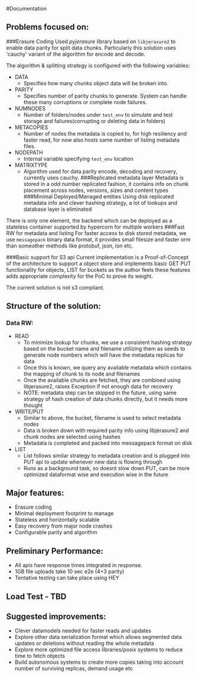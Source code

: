 #Documentation

## Problems focused on:
###Erasure Coding
Used _pyjerasure_ library based on ```libjerasure2``` to enable data parity for split data chunks. Particularly this solution uses 'cauchy' variant of the algorithm for encode and decode.

The algorithm & splitting strategy is configured with the following variables:
* DATA
  * Specifies how many chunks object data will be broken into.
* PARITY
  * Specifies number of parity chunks to generate. System can handle these many corruptions or complete node failures.
* NUMNODES
  * Number of folders/nodes under ```test_env``` to simulate and test storage and failures(corrupting or deleting data in folders)
* METACOPIES
  * Number of nodes the metadata is copied to, for high resiliency and faster read, for now also hosts same number of listing metadata files.
* NODEPATH
  * Internal variable specifying ```test_env``` location
* MATRIXTYPE
  * Algorithm used for data parity encode, decoding and recovery, currently uses cauchy.
###Replicated metadata layer
Metadata is stored in a odd number replicated fashion, it contains info on chunk placement across nodes, versions, sizes and content types
###Minimal Deployed/Managed entities
Using disk replicated metadata info and clever hashing strategy, a lot of lookups and database layer is eliminated

There is only one element, the backend which can be deployed as a stateless container supported by hypercorn for multiple workers
###Fast RW for metadata and listing
For faster access to disk stored metadata, we use ```messagepack``` binary data format, it provides small filesize and faster orm than someother methods like protobuf, json, ion etc.

###Basic support for S3 api
Current implementation is a Proof-of-Concept of the architecture to support a object store and implements basic GET PUT functionality for objects, LIST for buckets as the author feels these features adds appropriate complexity for the PoC to prove its weight.

The current solution is not s3 compliant.

## Structure of the solution:
### Data RW:
* READ
  * To minimize lookup for chunks, we use a consistent hashing strategy based on the bucket name and filename utilizing them as seeds to generate node numbers which will have the metadata replicas for data
  * Once this is known, we query any available metadata which contains the mapping of chunk to its node and filenames
  * Once the available chunks are fetched, they are combined using libjerasure2, raises Exception if not enough data for recovery
  * NOTE: metadata step can be skipped in the future, using same strategy of hash creation of data chunks directly, but it needs more thought
* WRITE/PUT
  * Similar to above, the bucket, filename is used to select metadata nodes
  * Data is broken down with required parity info using libjerasure2 and chunk nodes are selected using hashes
  * Metadata is completed and packed into messagepack format on disk
* LIST
  * List follows similar strategy to metadata creation and is plugged into PUT api to update whenever new data is flowing through
  * Runs as a background task, so doesnt slow down PUT, can be more optimized dataformat wise and execution wise in the future


## Major features:
* Erasure coding
* Minimal deployment footprint to manage
* Stateless and horizontally scalable
* Easy recovery from major node crashes
* Configurable parity and algorithm

## Preliminary Performance:
* All apis have response times integrated in response.
* 1GB file uploads take 10 sec e2e (4+3 parity)
* Tentative testing can take place using HEY
## Load Test - TBD

## Suggested improvements:
* Clever datamodels needed for faster reads and updates
* Explore other data serialization format which allows segmented data updates or deletions without reading the whole metadata 
* Explore more optimized file access libraries/posix systems to reduce time to fetch objects 
* Build autonomous systems to create more copies taking into account number of surviving replicas, demand usage etc